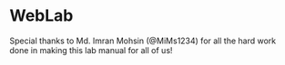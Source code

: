 # WebLab
Special thanks to Md. Imran Mohsin (@MiMs1234) for all the hard work done in making this lab manual for all of us!
